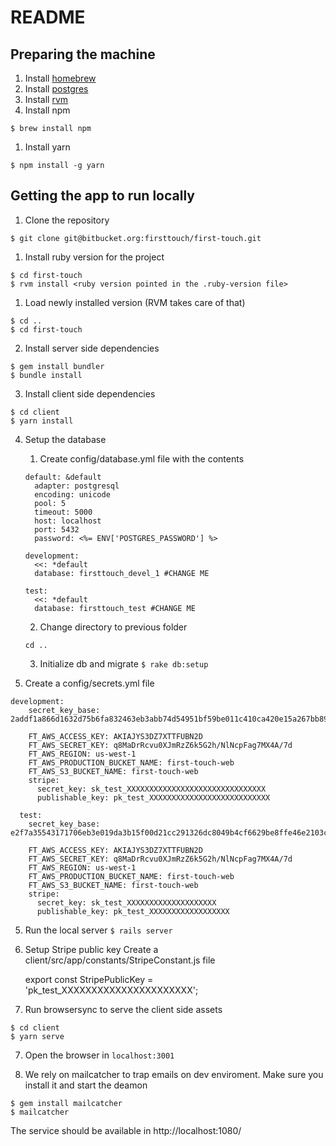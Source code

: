 # README

## Preparing the machine

1. Install [homebrew](http://brew.sh/)
1. Install [postgres](https://www.moncefbelyamani.com/how-to-install-postgresql-on-a-mac-with-homebrew-and-lunchy/)
1. Install [rvm](https://rvm.io/rvm/install)
1. Install npm

`$ brew install npm`

1. Install yarn

`$ npm install -g yarn`

## Getting the app to run locally

1. Clone the repository

`$ git clone git@bitbucket.org:firsttouch/first-touch.git`

1. Install ruby version for the project

```
$ cd first-touch
$ rvm install <ruby version pointed in the .ruby-version file>
```

1. Load newly installed version (RVM takes care of that)

```
$ cd ..
$ cd first-touch
```

2. Install server side dependencies

```
$ gem install bundler
$ bundle install
```

3. Install client side dependencies

```
$ cd client
$ yarn install
```

4. Setup the database
    1. Create config/database.yml file with the contents

    ```
    default: &default
      adapter: postgresql
      encoding: unicode
      pool: 5
      timeout: 5000
      host: localhost
      port: 5432
      password: <%= ENV['POSTGRES_PASSWORD'] %>

    development:
      <<: *default
      database: firsttouch_devel_1 #CHANGE ME

    test:
      <<: *default
      database: firsttouch_test #CHANGE ME
    ```
    2. Change directory to previous folder
    ```
    cd ..
    ```
    3. Initialize db and migrate `$ rake db:setup`

5. Create a config/secrets.yml file

```
development:
    secret_key_base: 2addf1a866d1632d75b6fa832463eb3abb74d54951bf59be011c410ca420e15a267bb890d50c773f991161a25a8bd6c10fcce5fb5f6e7ab82dc1e22a41d6364c

    FT_AWS_ACCESS_KEY: AKIAJYS3DZ7XTTFUBN2D
    FT_AWS_SECRET_KEY: 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
    FT_AWS_REGION: us-west-1
    FT_AWS_PRODUCTION_BUCKET_NAME: first-touch-web
    FT_AWS_S3_BUCKET_NAME: first-touch-web
    stripe:
      secret_key: sk_test_XXXXXXXXXXXXXXXXXXXXXXXXXXXXXXX
      publishable_key: pk_test_XXXXXXXXXXXXXXXXXXXXXXXXXXX

  test:
    secret_key_base: e2f7a35543171706eb3e019da3b15f00d21cc291326dc8049b4cf6629be8ffe46e2103cead1eea2f4e6f58e707c33e4e7a86300af36b6a76db641efb7640030f

    FT_AWS_ACCESS_KEY: AKIAJYS3DZ7XTTFUBN2D
    FT_AWS_SECRET_KEY: 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
    FT_AWS_REGION: us-west-1
    FT_AWS_PRODUCTION_BUCKET_NAME: first-touch-web
    FT_AWS_S3_BUCKET_NAME: first-touch-web
    stripe:
      secret_key: sk_test_XXXXXXXXXXXXXXXXXXXX
      publishable_key: pk_test_XXXXXXXXXXXXXXXXXX
```

5. Run the local server
`$ rails server`

6. Setup Stripe public key
	Create a client/src/app/constants/StripeConstant.js file

	export const StripePublicKey = 'pk_test_XXXXXXXXXXXXXXXXXXXXXX';

6. Run browsersync to serve the client side assets
```
$ cd client
$ yarn serve
```

7. Open the browser in `localhost:3001`

8. We rely on mailcatcher to trap emails on dev enviroment. Make sure you install it and start the deamon
```
$ gem install mailcatcher
$ mailcatcher
```
The service should be available in http://localhost:1080/
